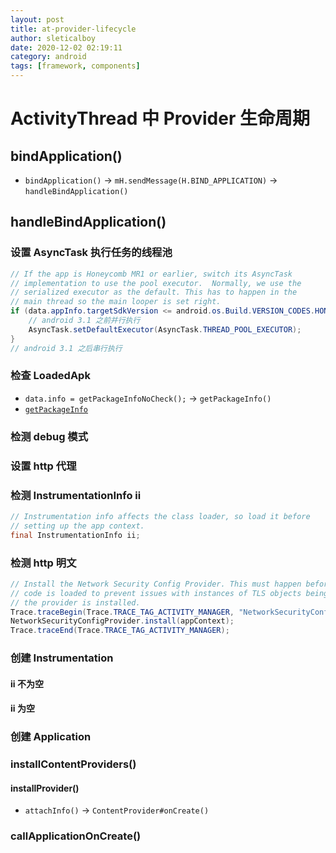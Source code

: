 ```yaml
---
layout: post
title: at-provider-lifecycle
author: sleticalboy
date: 2020-12-02 02:19:11
category: android
tags: [framework, components]
---
```


# ActivityThread 中 Provider 生命周期

## bindApplication()

- `bindApplication()` -> `mH.sendMessage(H.BIND_APPLICATION)` -> `handleBindApplication()`

## handleBindApplication()

### 设置 AsyncTask 执行任务的线程池

```java
// If the app is Honeycomb MR1 or earlier, switch its AsyncTask
// implementation to use the pool executor.  Normally, we use the
// serialized executor as the default. This has to happen in the
// main thread so the main looper is set right.
if (data.appInfo.targetSdkVersion <= android.os.Build.VERSION_CODES.HONEYCOMB_MR1) {
    // android 3.1 之前并行执行
    AsyncTask.setDefaultExecutor(AsyncTask.THREAD_POOL_EXECUTOR);
}
// android 3.1 之后串行执行
```

### 检查 LoadedApk

- `data.info = getPackageInfoNoCheck();` -> `getPackageInfo()`
- [`getPackageInfo`](at-activity-lifecycle.md#通过-getpackageinfo-方法检查-rpackageinfo-loadedapk)

### 检测 debug 模式

### 设置 http 代理

### 检测 InstrumentationInfo ii

```java
// Instrumentation info affects the class loader, so load it before 
// setting up the app context.
final InstrumentationInfo ii;
```

### 检测 http 明文

```java
// Install the Network Security Config Provider. This must happen before the application
// code is loaded to prevent issues with instances of TLS objects being created before
// the provider is installed.
Trace.traceBegin(Trace.TRACE_TAG_ACTIVITY_MANAGER, "NetworkSecurityConfigProvider.install");
NetworkSecurityConfigProvider.install(appContext);
Trace.traceEnd(Trace.TRACE_TAG_ACTIVITY_MANAGER);
```

### 创建 Instrumentation

#### ii 不为空

#### ii 为空

### 创建 Application

### installContentProviders()

#### installProvider()

- `attachInfo()` -> `ContentProvider#onCreate()`

### callApplicationOnCreate()
